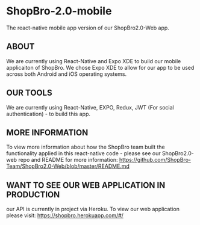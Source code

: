 # ShopBro-2.0-mobile
The react-native mobile app version of our ShopBro2.0-Web app.

## ABOUT 
We are currently using React-Native and Expo XDE to build our mobile applicaiton of ShopBro. 
We chose Expo XDE to allow for our app to be used across both Android and iOS operating systems.

## OUR TOOLS
We are currently using React-Native, EXPO, Redux, JWT (For social authentication) - to build this app.

## MORE INFORMATION
To view more information about how the ShopBro team built the functionality applied in this react-native code - please see our ShopBro2.0-web repo and README for more information:  https://github.com/ShopBro-Team/ShopBro2.0-Web/blob/master/README.md

## WANT TO SEE OUR WEB APPLICATION IN PRODUCTION
our API is currently in project via Heroku.  To view our web application please visit: https://shopbro.herokuapp.com/#/
